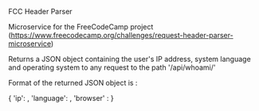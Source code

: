 FCC Header Parser

Microservice for the FreeCodeCamp project (https://www.freecodecamp.org/challenges/request-header-parser-microservice)

Returns a JSON object containing the user's IP address, system language and operating system to any request to the path '/api/whoami/'

Format of the returned JSON object is :

{ 
'ip': ,
'language': , 
'browser' :
}
